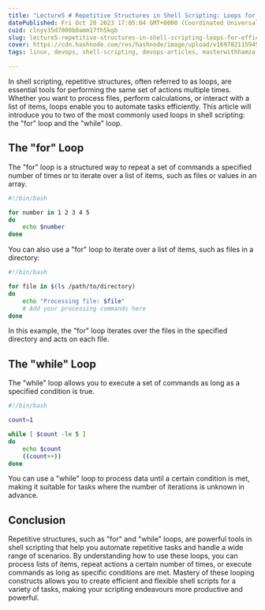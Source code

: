 ```yaml
---
title: "Lecture5 # Repetitive Structures in Shell Scripting: Loops for Efficiency"
datePublished: Fri Oct 20 2023 17:05:04 GMT+0000 (Coordinated Universal Time)
cuid: clnyv35d7000b0amm17fh5kgb
slug: lecture5-repetitive-structures-in-shell-scripting-loops-for-efficiency
cover: https://cdn.hashnode.com/res/hashnode/image/upload/v1697821159454/984de86c-f191-45ff-b75e-bac02bfce5c5.png
tags: linux, devops, shell-scripting, devops-articles, masterwithhamza

---
```


In shell scripting, repetitive structures, often referred to as loops, are essential tools for performing the same set of actions multiple times. Whether you want to process files, perform calculations, or interact with a list of items, loops enable you to automate tasks efficiently. This article will introduce you to two of the most commonly used loops in shell scripting: the "for" loop and the "while" loop.

## **The "for" Loop**

The "for" loop is a structured way to repeat a set of commands a specified number of times or to iterate over a list of items, such as files or values in an array.

```bash
#!/bin/bash

for number in 1 2 3 4 5
do
    echo $number
done
```

You can also use a "for" loop to iterate over a list of items, such as files in a directory:

```bash
#!/bin/bash

for file in $(ls /path/to/directory)
do
    echo "Processing file: $file"
    # Add your processing commands here
done
```

In this example, the "for" loop iterates over the files in the specified directory and acts on each file.

## **The "while" Loop**

The "while" loop allows you to execute a set of commands as long as a specified condition is true.

```bash
#!/bin/bash

count=1

while [ $count -le 5 ]
do
    echo $count
    ((count++))
done
```

You can use a "while" loop to process data until a certain condition is met, making it suitable for tasks where the number of iterations is unknown in advance.

## **Conclusion**

Repetitive structures, such as "for" and "while" loops, are powerful tools in shell scripting that help you automate repetitive tasks and handle a wide range of scenarios. By understanding how to use these loops, you can process lists of items, repeat actions a certain number of times, or execute commands as long as specific conditions are met. Mastery of these looping constructs allows you to create efficient and flexible shell scripts for a variety of tasks, making your scripting endeavours more productive and powerful.